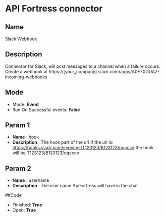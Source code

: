 # API Fortress connector

## Name
Slack Webhook

## Description
Connector for Slack, will post messages to a channel when a failure occurs. Create a webhook at https://[your_company].slack.com/apps/A0F7XDUAZ-incoming-webhooks

## Mode
* Mode: **Event**
* Run On Successful events: **False**

## Param 1
* **Name** : hook
* **Description** : The hook part of the url.If the url is:<br/>https://hooks.slack.com/services/T123123/B123123/qqcccv the hook will be T123123/B123123/qqcccv

## Param 2
* **Name** : username
* **Description** : The user name ApiFortress will have in the chat

##Code
* Finished: **True**
* Open: **True**


